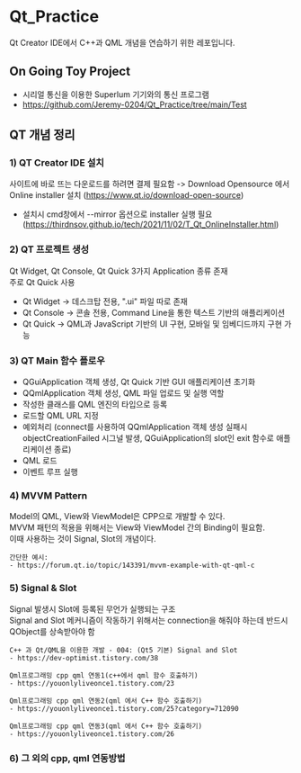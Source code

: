# Qt_Practice
 Qt Creator IDE에서 C++과 QML 개념을 연습하기 위한 레포입니다.

## On Going Toy Project
- 시리얼 통신을 이용한 Superlum 기기와의 통신 프로그램
- https://github.com/Jeremy-0204/Qt_Practice/tree/main/Test

## QT 개념 정리
### **1) QT Creator IDE 설치**

사이트에 바로 뜨는 다운로드를 하려면 결제 필요함 -> 
Download Opensource 에서 Online installer 설치 (https://www.qt.io/download-open-source)   
- 설치시 cmd창에서 --mirror 옵션으로 installer 실행 필요 (https://thirdnsov.github.io/tech/2021/11/02/T_Qt_OnlineInstaller.html)  

### **2) QT 프로젝트 생성**
Qt Widget, Qt Console, Qt Quick 3가지 Application 종류 존재  
주로 Qt Quick 사용  

- Qt Widget   -> 데스크탑 전용, ".ui" 파일 따로 존재  
- Qt Console  -> 콘솔 전용, Command Line을 통한 텍스트 기반의 애플리케이션  
- Qt Quick    -> QML과 JavaScript 기반의 UI 구현, 모바일 및 임베디드까지 구현 가능  

### **3) QT Main 함수 플로우**
- QGuiApplication 객체 생성, Qt Quick 기반 GUI 애플리케이션 초기화
- QQmlApplication 객체 생성, QML 파일 업로드 및 실행 역할
- 작성한 클래스를 QML 엔진의 타입으로 등록
- 로드할 QML URL 지정
- 예외처리 (connect를 사용하여 QQmlApplication 객체 생성 실패시 objectCreationFailed 시그널 발생, QGuiApplication의 slot인 exit 함수로 애플리케이션 종료)
- QML 로드
- 이벤트 루프 실행

### **4) MVVM Pattern**
Model의 QML, View와 ViewModel은 CPP으로 개발할 수 있다.  
MVVM 패턴의 적용을 위해서는 View와 ViewModel 간의 Binding이 필요함.  
이때 사용하는 것이 Signal, Slot의 개념이다.  

    간단한 예시:
    - https://forum.qt.io/topic/143391/mvvm-example-with-qt-qml-c

### **5) Signal & Slot**
Signal 발생시 Slot에 등록된 무언가 실행되는 구조  
 Signal and Slot 메커니즘이 작동하기 위해서는 connection을 해줘야 하는데 반드시 QObject를 상속받아야 함  

    C++ 과 Qt/QML을 이용한 개발 - 004: (Qt5 기본) Signal and Slot  
    - https://dev-optimist.tistory.com/38  

    Qml프로그래밍 cpp qml 연동1(c++에서 qml 함수 호출하기) 
    - https://youonlyliveonce1.tistory.com/23

    Qml프로그래밍 cpp qml 연동2(qml 에서 C++ 함수 호출하기)
    - https://youonlyliveonce1.tistory.com/25?category=712090

    Qml프로그래밍 cpp qml 연동3(qml 에서 C++ 함수 호출하기)
    - https://youonlyliveonce1.tistory.com/26

### **6) 그 외의 cpp, qml 연동방법**  




